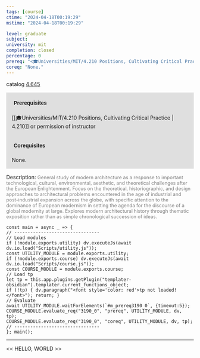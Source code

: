 ```yaml
---
tags: [course]
ctime: "2024-04-18T00:19:29"
mstime: "2024-04-18T00:19:29"

level: graduate
subject: 
university: mit
completion: closed
percentage: 0
prereq: "<🎓Universities/MIT/4.210 Positions, Cultivating Critical Practice> or permission of instructor"
coreq: "None."
---
```


catalog [4.645](http://student.mit.edu/catalog/m4f.html#4.645)

<span style="display: block; padding: 15px; background-color: rgb(100, 100, 100, 0.2);"><font id="m_prereq3190_0" style="display: block; font-family: Arial, sans-serif; font-weight: bold; padding: 5px">Prerequisites</font><br><span id="prereq3190_0">[[🎓Universities/MIT/4.210 Positions, Cultivating Critical Practice | 4.210]] or permission of instructor</span></span>
<span style="display: block; padding: 15px; background-color: rgb(100, 100, 100, 0.2);"><font id="m_coreq3190_0" style="display: block; font-family: Arial, sans-serif; font-weight: bold; padding: 5px">Corequisites</font><br><span id="coreq3190_0">None.</span></span>

<font style="">Description:</font>
<font style="color: grey; font-size: 0.8rem;">General study of modern architecture as a response to important technological, cultural, environmental, aesthetic, and theoretical challenges after the European Enlightenment. Focus on the theoretical, historiographic, and design approaches to architectural problems encountered in the age of industrial and post-industrial expansion across the globe, with specific attention to the dominance of European modernism in setting the agenda for the discourse of a global modernity at large. Explores modern architectural history through thematic exposition rather than as simple chronological succession of ideas.</font>

```dataviewjs
const main = async _ => {
// --------------------------------
// Load modules
if (!module.exports.utility) dv.executeJs(await dv.io.load("Scripts/utility.js"));
const UTILITY_MODULE = module.exports.utility;
if (!module.exports.course) dv.executeJs(await dv.io.load("Scripts/course.js"));
const COURSE_MODULE = module.exports.course;
// Load tp
let tp = this.app.plugins.getPlugin("templater-obsidian").templater.current_functions_object;
if (!tp) { dv.paragraph("<font style='color: red'>tp not loaded!</font>"); return; }
// Evaluate
await UTILITY_MODULE.waitForElements(`#m_prereq3190_0`, {timeout:5});
COURSE_MODULE.evaluate_req("3190_0", "prereq", UTILITY_MODULE, dv, tp);
COURSE_MODULE.evaluate_req("3190_0", "coreq", UTILITY_MODULE, dv, tp);
// --------------------------------
}; main();
```

---

<< HELLO, WORLD >>
